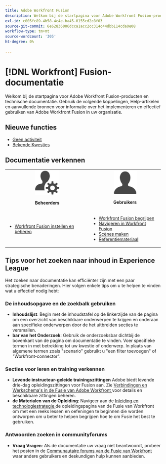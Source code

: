 ```yaml
---
title: Adobe Workfront Fusion
description: Welkom bij de startpagina voor Adobe Workfront Fusion-producten en technische documentatie. Gebruik de volgende koppelingen, Help-artikelen en aanvullende bronnen voor informatie over het implementeren en effectief gebruiken van Adobe Workfront Fusion in uw organisatie.
exl-id: c005fc89-4b58-4c4e-ba45-0155cd2c8f03
source-git-commit: 6e62836006dcca1acc2cc314c44dbb114cda0e08
workflow-type: tm+mt
source-wordcount: '305'
ht-degree: 0%

---
```


# [!DNL Workfront] Fusion-documentatie

Welkom bij de startpagina voor Adobe Workfront Fusion-producten en technische documentatie. Gebruik de volgende koppelingen, Help-artikelen en aanvullende bronnen voor informatie over het implementeren en effectief gebruiken van Adobe Workfront Fusion in uw organisatie.

## Nieuwe functies

* [Geen activiteit](/help/workfront-fusion/fusion-product-releases/fusion-release-activity.md)
* [ Bekende Kwesties ](https://experienceleague.adobe.com/nl/docs/workfront-known-issues/issues/fusion/workfrontfusion)

## Documentatie verkennen

<table>

<tr>
    <td style="text-align: center;"><img src="assets/admin-icon.png" style="width: 80px; height: 80px;"><p><b>Beheerders</b></p></td>
    <td style="text-align: center;"><img src="assets/users-icon.png" style="width: 75px; height: 75px;"><p><b>Gebruikers</b></p></td>
  </tr>
  <tr>
    <td>
    <ul>
    <li><a href="/help/workfront-fusion/set-up-and-manage-workfront-fusion/set-up-and-manage-workfront-fusion-toc.md">Workfront Fusion instellen en beheren</a></li>
    </ul>
 </td>
    <td>
        <ul>
        <li><a href="/help/workfront-fusion/get-started-with-fusion/understand-fusion/understand-fusion-toc.md">Workfront Fusion begrijpen</a></li>
        <li><a href="/help/workfront-fusion/get-started-with-fusion/navigate-fusion/navigate-workfront-fusion.md">Navigeren in Workfront Fusion</a></li>
        <li><a href="/help/workfront-fusion/create-scenarios/create-scenarios-toc.md">Scènes maken</a></li>
        <li><a href="/help/workfront-fusion/references/references-toc.md">Referentiemateriaal</a></li>
        </ul>
    </td>
  </tr>
</table>

## Tips voor het zoeken naar inhoud in Experience League

Het zoeken naar documentatie kan efficiënter zijn met een paar strategische benaderingen. Hier volgen enkele tips om u te helpen te vinden wat u effectief nodig hebt:

### De inhoudsopgave en de zoekbalk gebruiken

* **Inhoudslijst**: Begin met de inhoudstafel op de linkerzijde van de pagina om een overzicht van beschikbare onderwerpen te krijgen en onderaan aan specifieke onderwerpen door de het uitbreiden secties te versmallen.
* **bar van het Onderzoek**: Gebruik de onderzoeksbar dichtbij de bovenkant van de pagina om documentatie te vinden. Voer specifieke termen in met betrekking tot uw kwestie of onderwerp. In plaats van algemene termen zoals &quot;scenario&quot; gebruikt u &quot;een filter toevoegen&quot; of &quot;Workfront-connector&quot;.

### Secties voor leren en training verkennen

* **Levende instructeur-geleide trainingszittingen** Adobe biedt levende drie-dag opleidingszittingen voor Fusion aan. Zie [ Verbindingen en Werkschema&#39;s in de Fusie van Adobe Workfront ](https://learning.adobe.com/courses/adobe_workfront/cours000000000098121.html) voor details en beschikbare zittingen beheren.
* **de Materialen van de Opleiding**: Navigeer aan de [ Inleiding en technologiestrategie ](https://experienceleague.adobe.com/nl/docs/workfront-learn/tutorials-workfront/fusion/welcome-to-workfront-fusion/introduction-and-tech-strategy) de opleidingspagina van de Fusie van Workfront om met een reeks lessen en oefeningen te beginnen die worden ontworpen om u beter te helpen begrijpen hoe te om Fusie het best te gebruiken.

### Antwoorden zoeken in communityforums

* **Vraag Vragen**: Als de documentatie uw vraag niet beantwoordt, probeer het posten in de [ Communautaire forums van de Fusie van Workfront ](https://experienceleaguecommunities.adobe.com/t5/workfront-fusion/ct-p/workfront-fusion-2) waar andere gebruikers en deskundigen hulp kunnen aanbieden.

